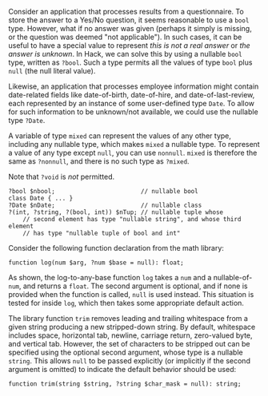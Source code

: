 Consider an application that processes results from a questionnaire. To store the answer to a Yes/No question, it seems reasonable to use a `bool` type.
However, what if no answer was given (perhaps it simply is missing, or the question was deemed "not applicable"). In such cases, it can be useful to
have a special value to represent *this is not a real answer* or *the answer is unknown*. In Hack, we can solve this by using a nullable `bool` type,
written as `?bool`. Such a type permits all the values of type `bool` plus `null` (the null literal value).

Likewise, an application that processes employee information might contain date-related fields like date-of-birth, date-of-hire, and date-of-last-review,
each represented by an instance of some user-defined type `Date`. To allow for such information to be unknown/not available, we could use the nullable
type `?Date`.

A variable of type `mixed` can represent the values of any other type, including any nullable type, which makes `mixed` a nullable type. To represent
a value of any type except `null`, you can use `nonnull`. `mixed` is therefore the same as `?nonnull`, and there is no such type as `?mixed`.

Note that `?void` is *not* permitted.

```Hack
?bool $nbool;                        // nullable bool
class Date { ... }
?Date $nDate;                        // nullable class
?(int, ?string, ?(bool, int)) $nTup; // nullable tuple whose
    // second element has type "nullable string", and whose third element
    // has type "nullable tuple of bool and int"
```

Consider the following function declaration from the math library:

```Hack
function log(num $arg, ?num $base = null): float;
```

As shown, the log-to-any-base function `log` takes a `num` and a nullable-of-`num`, and returns a `float`. The second argument is optional,
and if none is provided when the function is called, `null` is used instead. This situation is tested for inside `log`, which then takes some
appropriate default action.

The library function `trim` removes leading and trailing whitespace from a given string producing a new stripped-down string. By default,
whitespace includes space, horizontal tab, newline, carriage return, zero-valued byte, and vertical tab. However, the set of characters to
be stripped out can be specified using the optional second argument, whose type is a nullable `string`. This allows `null` to be passed
explicitly (or implicitly if the second argument is omitted) to indicate the default behavior should be used:

```Hack
function trim(string $string, ?string $char_mask = null): string;
```
